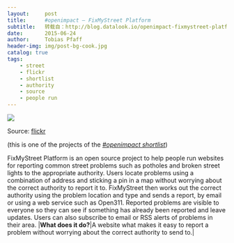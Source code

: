 ```yaml
---
layout:     post
title:      #openimpact — FixMyStreet Platform
subtitle:   转载自：http://blog.datalook.io/openimpact-fixmystreet-platform/
date:       2015-06-24
author:     Tobias Pfaff
header-img: img/post-bg-cook.jpg
catalog: true
tags:
    - street
    - flickr
    - shortlist
    - authority
    - source
    - people run
---
```


![](http://blog.datalook.io/wp-content/uploads/2015/06/fix_my_streets-1024x768.jpg)


Source: [flickr](https://www.flickr.com/photos/msvg/12683223904)

(this is one of the projects of the *[#openimpact shortlist](http://blog.datalook.io/openimpact-project-shortlist)*)

FixMyStreet Platform is an open source project to help people run websites for reporting common street problems such as potholes and broken street lights to the appropriate authority. Users locate problems using a combination of address and sticking a pin in a map without worrying about the correct authority to report it to. FixMyStreet then works out the correct authority using the problem location and type and sends a report, by email or using a web service such as Open311. Reported problems are visible to everyone so they can see if something has already been reported and leave updates. Users can also subscribe to email or RSS alerts of problems in their area.
|**What does it do?**|A website what makes it easy to report a problem without worrying about the correct authority to send to.|
